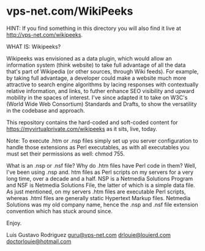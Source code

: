 # vps-net.com/WikiPeeks

HINT: If you find something in this directory you will also find it live at http://vps-net.com/wikipeeks. 

WHAT IS: Wikipeeks?

Wikipeeks was envisioned as a data plugin, which would allow an information system (think website) to take full advantage of all the data that's part of Wikipedia (or other sources, through Wiki feeds). For example, by taking full advantage, a developer could make a website much more attractive to search engine algorithms by lacing responses with contextually relative information, and links, to futher enhance SEO visibility and upward mobility in the spaces of interest. I've since adapted it to take on W3C's (World Wide Web Consortium) Standards and Drafts, to show the versatility in the codebase and approach.

This repository contains the hard-coded and soft-coded content for https://myvirtualprivate.com/wikipeeks as it sits, live, today.

Note: To execute .htm or .nsp files simply set up you server configuration to handle those extensions as Perl executables, as with all executables you must set their permissions as well: chmod 755.

What is an .nsp or .nsf file? Why do .htm files have Perl code in them? Well, I've been using .nsp and. htm files as Perl scripts on my servers for a very long time, over a decade and a half. NSP is a Netmedia Solutions Program and NSF is Netmedia Solutions File, the latter of which is a simple data file. As just mentioned, on my servers .htm files are executable Perl scripts, whereas .html files are generally static Hypertext Markup files. Netmedia Solutions was my old company name, hence the .nsp and .nsf file extension convention which has stuck around since.

Enjoy.

Luis Gustavo Rodriguez
guru@vps-net.com
drlouie@louierd.com
doctorlouie@hotmail.com

